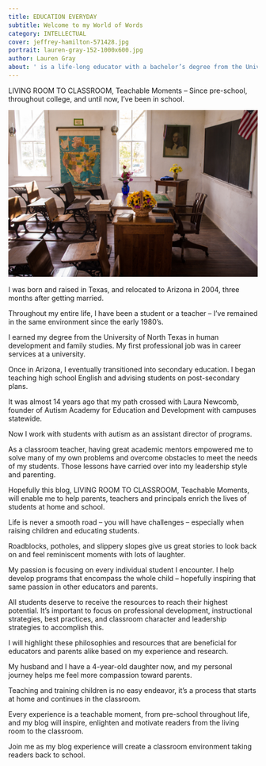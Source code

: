 ```yaml
---
title: EDUCATION EVERYDAY
subtitle: Welcome to my World of Words 
category: INTELLECTUAL
cover: jeffrey-hamilton-571428.jpg
portrait: lauren-gray-152-1000x600.jpg
author: Lauren Gray
about: ' is a life-long educator with a bachelor’s degree from the University of North Texas in human development and family studies. She exudes positivity, professionalism and passion for creating programs that help students maximize their potential.'
---
```


LIVING ROOM TO CLASSROOM, Teachable Moments – Since pre-school, throughout college, and until now, I’ve been in school.

![unsplash.com](./jeffrey-hamilton-571428.jpg)

I was born and raised in Texas, and relocated to Arizona in 2004, three months after getting married. 

Throughout my entire life, I have been a student or a teacher – I’ve remained in the same environment since the early 1980’s. 

I earned my degree from the University of North Texas in human development and family studies. My first professional job was in career services at a university.

Once in Arizona, I eventually transitioned into secondary education. I began teaching high school English and advising students on post-secondary plans. 

It was almost 14 years ago that my path crossed with Laura Newcomb, founder of Autism Academy for Education and Development with campuses statewide.

Now I work with students with autism as an assistant director of programs. 

As a classroom teacher, having great academic mentors empowered me to solve many of my own problems and overcome obstacles to meet the needs of my students. Those lessons have carried over into my leadership style and parenting.

Hopefully this blog, LIVING ROOM TO CLASSROOM, Teachable Moments, will enable me to help parents, teachers and principals enrich the lives of students at home and school. 

Life is never a smooth road – you will have challenges – especially when raising children and educating students.

Roadblocks, potholes, and slippery slopes give us great stories to look back on and feel reminiscent moments with lots of laughter. 

My passion is focusing on every individual student I encounter.  I help develop programs that encompass the whole child – hopefully inspiring that same passion in other educators and parents.

All students deserve to receive the resources to reach their highest potential. It’s important to focus on professional development, instructional strategies, best practices, and classroom character and leadership strategies to accomplish this. 

I will highlight these philosophies and resources that are beneficial for educators and parents alike based on my experience and research. 

My husband and I have a 4-year-old daughter now, and my personal journey helps me feel more compassion toward parents. 

Teaching and training children is no easy endeavor, it’s a process that starts at home and continues in the classroom. 

Every experience is a teachable moment, from pre-school throughout life, and my blog will inspire, enlighten and motivate readers from the living room to the classroom.

Join me as my blog experience will create a classroom environment taking readers back to school.

